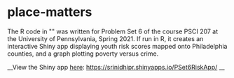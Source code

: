# place-matters

The R code in "" was written for Problem Set 6 of the course PSCI 207 at the University of Pennsylvania, Spring 2021. If run in R, it creates an interactive Shiny app displaying youth risk scores mapped onto Philadelphia counties, and a graph plotting poverty versus crime.

__View the Shiny app [here](https://srinidhipr.shinyapps.io/PSet6RiskApp/): https://srinidhipr.shinyapps.io/PSet6RiskApp/ __
